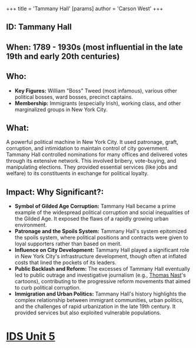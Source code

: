 +++
 title = 'Tammany Hall'
[params]
	author = 'Carson West'
+++
## ID: Tammany Hall

## When: 1789 - 1930s (most influential in the late 19th and early 20th centuries)

## Who:
* **Key Figures:**  William "Boss" Tweed (most infamous), various other political bosses, ward bosses, precinct captains.
* **Membership:**  Immigrants (especially Irish), working class, and other marginalized groups in New York City.

## What:
A powerful political machine in New York City.  It used patronage, graft, corruption, and intimidation to maintain control of city government.  Tammany Hall controlled nominations for many offices and delivered votes through its extensive network. This involved bribery, vote-buying, and manipulating elections. They provided essential services (like jobs and welfare) to its constituents in exchange for political loyalty.

## Impact: Why Significant?:
* **Symbol of Gilded Age Corruption:** Tammany Hall became a prime example of the widespread political corruption and social inequalities of the Gilded Age.  It exposed the flaws of a rapidly growing urban environment.
* **Patronage and the Spoils System:**  Tammany Hall's system epitomized the spoils system, where political positions and contracts were given to loyal supporters rather than based on merit.
* **Influence on City Development:**  Tammany Hall played a significant role in New York City's infrastructure development, though often at inflated costs that lined the pockets of its leaders.
* **Public Backlash and Reform:** The excesses of Tammany Hall eventually led to public outrage and investigative journalism (e.g., [Thomas Nast](./../thomas-nast/)'s cartoons), contributing to the progressive reform movements that aimed to curb political corruption.
* **Immigration and Urban Politics:**  Tammany Hall's history highlights the complex relationship between immigrant communities, urban politics, and the challenges of rapid urbanization in the late 19th century.  It provided services but also exploited vulnerable populations.

# [IDS Unit 5](./../ids-unit-5/)